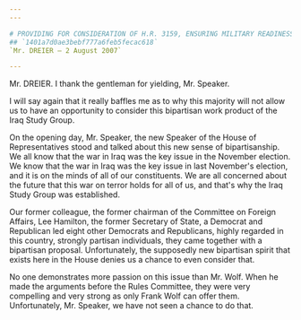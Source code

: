 ```yaml
---
---

# PROVIDING FOR CONSIDERATION OF H.R. 3159, ENSURING MILITARY READINESS  THROUGH STABILITY AND PREDICTABILITY DEPLOYMENT POLICY ACT OF 2007
## `1401a7d0ae3bebf777a6feb5fecac618`
`Mr. DREIER — 2 August 2007`

---
```



Mr. DREIER. I thank the gentleman for yielding, Mr. Speaker.

I will say again that it really baffles me as to why this majority 
will not allow us to have an opportunity to consider this bipartisan 
work product of the Iraq Study Group.

On the opening day, Mr. Speaker, the new Speaker of the House of 
Representatives stood and talked about this new sense of 
bipartisanship. We all know that the war in Iraq was the key issue in 
the November election. We know that the war in Iraq was the key issue 
in last November's election, and it is on the minds of all of our 
constituents. We are all concerned about the future that this war on 
terror holds for all of us, and that's why the Iraq Study Group was 
established.

Our former colleague, the former chairman of the Committee on Foreign 
Affairs, Lee Hamilton, the former Secretary of State, a Democrat and 
Republican led eight other Democrats and Republicans, highly regarded 
in this country, strongly partisan individuals, they came together with 
a bipartisan proposal. Unfortunately, the supposedly new bipartisan 
spirit that exists here in the House denies us a chance to even 
consider that.

No one demonstrates more passion on this issue than Mr. Wolf. When he 
made the arguments before the Rules Committee, they were very 
compelling and very strong as only Frank Wolf can offer them. 
Unfortunately, Mr. Speaker, we have not seen a chance to do that.